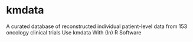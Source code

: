 # kmdata
A curated database of reconstructed individual patient-level data from 153 oncology clinical trials Use kmdata With (In) R Software
